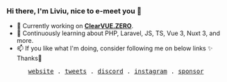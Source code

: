 ### Hi there, I'm Liviu, nice to e-meet you 👋

- 🔭 Currently working on [**ClearVUE.ZERO**](https://clearvue.business).
- 🌱 Continuously learning about PHP, Laravel, JS, TS, Vue 3, Nuxt 3, and more.
- 📫 If you like what I'm doing, consider following me on below links ✨ Thanks🙏

<p align="center">
  <samp>
    <a href="https://liviu.dev">website</a> .
    <a href="https://twitter.com/liviuzachin">tweets</a> .
    <a href="https://liviu.dev/discord">discord</a> .
    <a href="https://instagram.com/luigindahouse">instagram</a> .
    <a href="https://github.com/sponsors/liviuzachin">sponsor</a>
  </samp>
</p>
